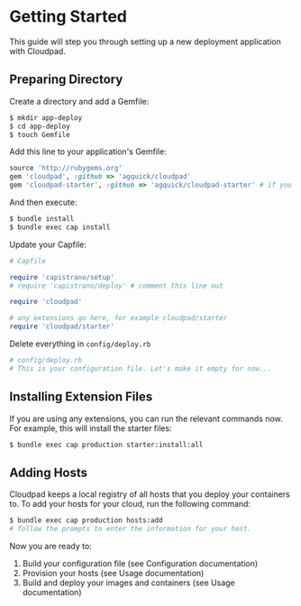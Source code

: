 # Getting Started

This guide will step you through setting up a new deployment application with Cloudpad.

## Preparing Directory

Create a directory and add a Gemfile:

```sh
$ mkdir app-deploy
$ cd app-deploy
$ touch Gemfile
```

Add this line to your application's Gemfile:

```ruby
source 'http://rubygems.org'
gem 'cloudpad', :github => 'agquick/cloudpad'
gem 'cloudpad-starter', :github => 'agquick/cloudpad-starter' # if you want cloudpad base dockerfiles, etc. This is optional.
```

And then execute:

```sh
$ bundle install
$ bundle exec cap install
```

Update your Capfile:

```ruby
# Capfile

require 'capistrano/setup'
# require 'capistrano/deploy' # comment this line out

require 'cloudpad'

# any extensions go here, for example cloudpad/starter
require 'cloudpad/starter'
```

Delete everything in `config/deploy.rb`

```ruby
# config/deploy.rb
# This is your configuration file. Let's make it empty for now...
```

## Installing Extension Files

If you are using any extensions, you can run the relevant commands now. For example, this will install the starter files:

```sh
$ bundle exec cap production starter:install:all
```

## Adding Hosts

Cloudpad keeps a local registry of all hosts that you deploy your containers to. To add your hosts for your cloud, run the following command:

```sh
$ bundle exec cap production hosts:add
# follow the prompts to enter the information for your host.
```

Now you are ready to:

1. Build your configuration file (see Configuration documentation)
2. Provision your hosts (see Usage documentation)
3. Build and deploy your images and containers (see Usage documentation)

